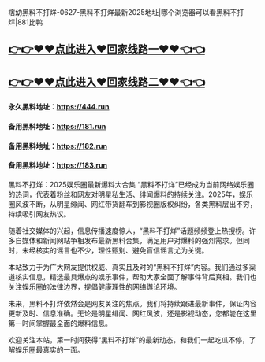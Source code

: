 痞幼黑料不打烊-0627-黑料不打烊最新2025地址|哪个浏览器可以看黑料不打烊|881比鸭

## [👉👉♥♥点此进入♥回家线路一♥♥👈👈](https://unpkg.com/182run/index.html)
## [👉👉♥♥点此进入♥回家线路二♥♥👈👈](https://unpkg.com/182-1run/index.html)

#### 永久黑料地址：https://444.run
#### 备用黑料地址：https://181.run
#### 备用黑料地址：https://182.run
#### 备用黑料地址：https://183.run

黑料不打烊：2025娱乐圈最新爆料大合集
“黑料不打烊”已经成为当前网络娱乐圈的热词，代表着粉丝和网友对明星私生活、绯闻爆料的持续关注。2025年，娱乐圈风波不断，从明星绯闻、网红带货翻车到影视圈版权纠纷，各类黑料层出不穷，持续吸引网友热议。

随着社交媒体的兴起，信息传播速度惊人，“黑料不打烊”话题频频登上热搜榜。许多自媒体和新闻网站争相发布最新黑料合集，满足用户对爆料的强烈需求。但同时，未经核实的谣言也不少，理性甄别、避免盲信谣言尤为关键。

本站致力于为广大网友提供权威、真实且及时的“黑料不打烊”内容。我们通过多渠道核实信息，精选最具爆点的娱乐事件，帮助大家全面了解事件背后真相。我们也关注娱乐圈的法律边界，提倡健康理性的网络舆论环境。

未来，黑料不打烊依然会是网友关注的焦点。我们将持续跟进最新事件，保证内容更新及时、信息准确。无论是明星绯闻、网红风波，还是影视动态，您都能在这里第一时间掌握最全面的爆料信息。

欢迎关注本站，第一时间获得“黑料不打烊”的最新动态，和我们一起吃瓜不停，了解娱乐圈最真实的一面。

